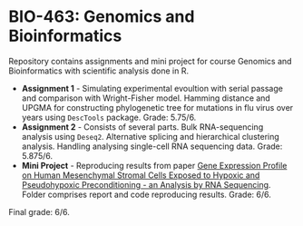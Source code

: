 # BIO-463: Genomics and Bioinformatics
Repository contains assignments and mini project for course Genomics and Bioinformatics with scientific analysis done in R.  

* **Assignment 1** - Simulating experimental evoultion with serial passage and comparison with Wright-Fisher model. Hamming distance and UPGMA for constructing phylogenetic tree for mutations in flu virus over years using `DescTools` package. Grade: 5.75/6.
* **Assignment 2** - Consists of several parts. Bulk RNA-sequencing analysis using `Deseq2`. Alternative splicing and hierarchical clustering analysis. Handling analysing single-cell RNA sequencing data. Grade: 5.875/6.
* **Mini Project** - Reproducing results from paper [Gene Expression Profile on Human Mesenchymal Stromal Cells Exposed to Hypoxic and Pseudohypoxic Preconditioning - an Analysis by RNA Sequencing](https://pubmed.ncbi.nlm.nih.gov/34360925/). Folder comprises report and code reproducing results. Grade: 6/6.

Final grade: 6/6. 
